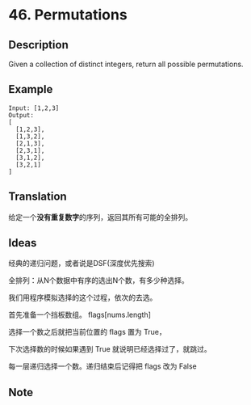 # 46. Permutations
## Description
Given a collection of distinct integers, return all possible permutations.
## Example
```
Input: [1,2,3]
Output:
[
  [1,2,3],
  [1,3,2],
  [2,1,3],
  [2,3,1],
  [3,1,2],
  [3,2,1]
]
```

## Translation
给定一个**没有重复数字**的序列，返回其所有可能的全排列。

## Ideas
经典的递归问题，或者说是DSF(深度优先搜索)

全排列：从N个数据中有序的选出N个数，有多少种选择。

我们用程序模拟选择的这个过程，依次的去选。

首先准备一个挡板数组。 flags[nums.length]

选择一个数之后就把当前位置的 flags 置为 True，

下次选择数的时候如果遇到 True 就说明已经选择过了，就跳过。

每一层递归选择一个数。递归结束后记得把 flags 改为 False

## Note
